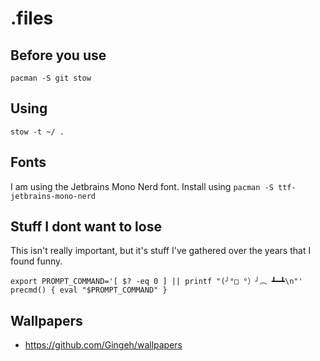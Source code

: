 # .files

## Before you use

```shell
pacman -S git stow
```

## Using

```shell
stow -t ~/ .
```

## Fonts

I am using the Jetbrains Mono Nerd font. Install using `pacman -S ttf-jetbrains-mono-nerd`

## Stuff I dont want to lose

This isn't really important, but it's stuff I've gathered over the years that I found funny.

```shell
export PROMPT_COMMAND='[ $? -eq 0 ] || printf "(╯°□ °）╯︵ ┻━┻\n"'
precmd() { eval "$PROMPT_COMMAND" }
```

## Wallpapers

- https://github.com/Gingeh/wallpapers
